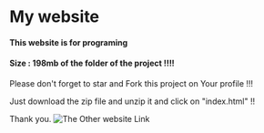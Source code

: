 # My website
#### This website is for programing
#### Size : 198mb of the folder of the project !!!! 
Please don't forget to star and Fork this project on Your profile !!!

Just download the zip file and unzip it and click on "index.html" !!

Thank you.
![The Other website Link](https://Programing-channel.mohamedehab10.repl.co)


